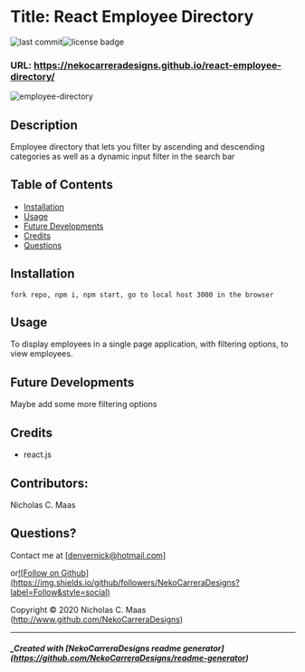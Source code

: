 # Title: React Employee Directory

![last commit](https://img.shields.io/github/last-commit/NekoCarreraDesigns/react-employee-directory?style=flat-square)![license badge](https://img.shields.io/github/license/NekoCarreraDesigns/react-employee-directory?style=flat-square)

### URL: https://nekocarreradesigns.github.io/react-employee-directory/

![employee-directory](public/assets/EmployeeDirectory.gif)

## Description

Employee directory that lets you filter by ascending and descending categories as well as a dynamic input filter in the search bar

## Table of Contents

- [Installation](#installation)
- [Usage](#usage)
- [Future Developments](#futureDevelopments)
- [Credits](#credits)
- [Questions](#questions)

## Installation

` fork repo, npm i, npm start, go to local host 3000 in the browser `

## Usage

To display employees in a single page application, with filtering options, to view employees.

## Future Developments

Maybe add some more filtering options

## Credits

- react.js

## Contributors:

Nicholas C. Maas

## Questions?

Contact me at [denvernick@hotmail.com]

or[![Follow on Github] (https://img.shields.io/github/followers/NekoCarreraDesigns?label=Follow&style=social)](http://www.github.com/NekoCarreraDesigns)

Copyright © 2020 Nicholas C. Maas (http://www.github.com/NekoCarreraDesigns)

---

##### \_Created with [NekoCarreraDesigns readme generator] (https://github.com/NekoCarreraDesigns/readme-generator)
